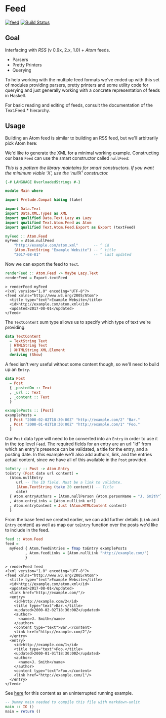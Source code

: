 # Feed

[![feed](https://img.shields.io/hackage/v/feed.svg)](http://hackage.haskell.org/package/feed)
[![Build Status](https://travis-ci.org/bergmark/feed.svg?branch=master)](https://travis-ci.org/bergmark/feed)

## Goal

Interfacing with *RSS* (v 0.9x, 2.x, 1.0) + *Atom* feeds.

- Parsers
- Pretty Printers
- Querying

To help working with the multiple feed formats we've ended up with
this set of modules providing parsers, pretty printers and some utility
code for querying and just generally working with a concrete
representation of feeds in Haskell.

For basic reading and editing of feeds, consult the documentation of
the Text.Feed.* hierarchy.

## Usage

Building an Atom feed is similar to building an RSS feed, but we'll
arbitrarily pick Atom here:

We'd like to generate the XML for a minimal working example.
Constructing our base `Feed` can use the smart constructor called `nullFeed`:

*This is a pattern the library maintains for smart constructors. If you want the
minimum viable 'X', use the 'nullX' constructor.*


```haskell
{-# LANGUAGE OverloadedStrings #-}

module Main where

import Prelude.Compat hiding (take)

import Data.Text
import Data.XML.Types as XML
import qualified Data.Text.Lazy as Lazy
import qualified Text.Atom.Feed as Atom
import qualified Text.Atom.Feed.Export as Export (textFeed)

myFeed :: Atom.Feed
myFeed = Atom.nullFeed
    "http://example.com/atom.xml"       -- ^ id
    (Atom.TextString "Example Website") -- ^ title
    "2017-08-01"                        -- ^ last updated
```

Now we can export the feed to `Text`.

```haskell
renderFeed :: Atom.Feed -> Maybe Lazy.Text
renderFeed = Export.textFeed
```

```
> renderFeed myFeed
<?xml version="1.0" encoding="UTF-8"?>
<feed xmlns="http://www.w3.org/2005/Atom">
  <title type="text">Example Website</title>
  <id>http://example.com/atom.xml</id>
  <updated>2017-08-01</updated>
</feed>
```

The `TextContent` sum type allows us to specify which type of text we're providing.

```haskell
data TextContent
  = TextString Text
  | HTMLString Text
  | XHTMLString XML.Element
  deriving (Show)
```

A feed isn't very useful without some content though, so we'll need to build up an `Entry`.

```haskell
data Post
  = Post
  { _postedOn :: Text
  , _url :: Text
  , _content :: Text
  }

examplePosts :: [Post]
examplePosts =
  [ Post "2000-02-02T18:30:00Z" "http://example.com/2" "Bar."
  , Post "2000-01-01T18:30:00Z" "http://example.com/1" "Foo."
  ]
```

Our `Post` data type will need to be converted into an `Entry` in order to use it in the top level `Feed`. The required fields for an entry are an url "id" from which an entry's presence can be validated, a title for the entry, and a posting date. In this example we'll also add authors, link, and the entries actual content, since we have all of this available in the `Post` provided.

```haskell
toEntry :: Post -> Atom.Entry
toEntry (Post date url content) =
  (Atom.nullEntry
     url -- The ID field. Must be a link to validate.
     (Atom.TextString (take 20 content)) -- Title
     date)
  { Atom.entryAuthors = [Atom.nullPerson {Atom.personName = "J. Smith"}]
  , Atom.entryLinks = [Atom.nullLink url]
  , Atom.entryContent = Just (Atom.HTMLContent content)
  }
```

From the base feed we created earlier, we can add further details (`Link` and `Entry` content) as well as map our `toEntry` function over the posts we'd like to include in the feed.

```haskell
feed :: Atom.Feed
feed =
  myFeed { Atom.feedEntries = fmap toEntry examplePosts
         , Atom.feedLinks = [Atom.nullLink "http://example.com/"]
         }
```

```
> renderFeed feed
<?xml version="1.0" encoding="UTF-8"?>
<feed xmlns="http://www.w3.org/2005/Atom">
  <title type="text">Example Website</title>
  <id>http://example.com/atom.xml</id>
  <updated>2017-08-01</updated>
  <link href="http://example.com/"/>
  <entry>
    <id>http://example.com/2</id>
    <title type="text">Bar.</title>
    <updated>2000-02-02T18:30:00Z</updated>
    <author>
      <name>J. Smith</name>
    </author>
    <content type="text">Bar.</content>
    <link href="http://example.com/2"/>
  </entry>
  <entry>
    <id>http://example.com/1</id>
    <title type="text">Foo.</title>
    <updated>2000-01-01T18:30:00Z</updated>
    <author>
      <name>J. Smith</name>
    </author>
    <content type="text">Foo.</content>
    <link href="http://example.com/1"/>
  </entry>
</feed>
```
See [here](https://github.com/bergmark/feed/blob/master/tests/Example/CreateAtom.hs) for this content as an uninterrupted running example.

```haskell
-- Dummy main needed to compile this file with markdown-unlit
main :: IO ()
main = return ()
```
